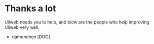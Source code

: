 Thanks a lot 
================

Uliweb needs you to help, and blow are the people who help improving Uliweb very well.

* damonchen [DOC]